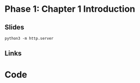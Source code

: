 # Phase 1: Chapter 1 Introduction


## Slides

  ```
  python3 -m http.server
  ```
## Links


# Code
